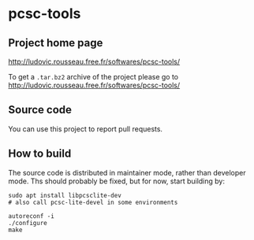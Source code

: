 pcsc-tools
==========

Project home page
-----------------
http://ludovic.rousseau.free.fr/softwares/pcsc-tools/

To get a ``.tar.bz2`` archive of the project please go to http://ludovic.rousseau.free.fr/softwares/pcsc-tools/

Source code
-----------
You can use this project to report pull requests.

How to build
-----------
The source code is distributed in maintainer mode, rather than developer mode.
Ths should probably be fixed, but for now, start building by:

	sudo apt install libpcsclite-dev
	# also call pcsc-lite-devel in some environments

	autoreconf -i
	./configure
	make
